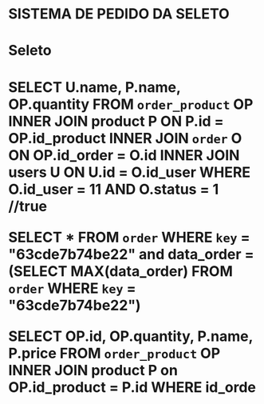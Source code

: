 # SISTEMA DE PEDIDO DA SELETO

<h1> Seleto <h1>

SELECT U.name, P.name, OP.quantity FROM `order_product` OP 
INNER JOIN product P 
ON P.id = OP.id_product
INNER JOIN `order` O
ON OP.id_order = O.id
INNER JOIN users U 
ON U.id = O.id_user
WHERE O.id_user = 11
AND O.status = 1 //true

SELECT * FROM `order` WHERE `key` = "63cde7b74be22" and data_order = (SELECT MAX(data_order) FROM `order` WHERE `key` = "63cde7b74be22")

SELECT OP.id, OP.quantity, P.name, P.price FROM `order_product` OP INNER JOIN product P on OP.id_product = P.id WHERE id_orde